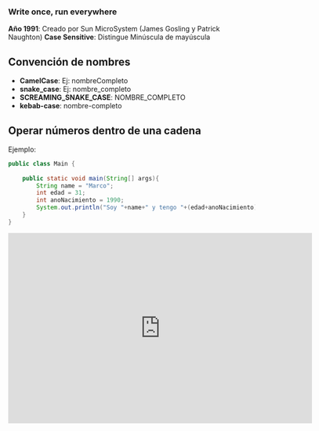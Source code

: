 ### Write once, run everywhere

**Año 1991**: Creado por Sun MicroSystem (James Gosling y Patrick Naughton)
**Case Sensitive**: Distingue Minúscula de mayúscula 
## Convención de nombres

- **CamelCase**: Ej: nombreCompleto
- **snake_case**: Ej: nombre_completo
- **SCREAMING_SNAKE_CASE**: NOMBRE_COMPLETO
- **kebab-case**: nombre-completo

## Operar números dentro de una cadena


Ejemplo: 

```java
public class Main {
    
    public static void main(String[] args){
        String name = "Marco";
        int edad = 31;
        int anoNacimiento = 1990;
        System.out.println("Soy "+name+" y tengo "+(edad+anoNacimiento)+ " años");        
    }
}

```

<p align="center">
<iframe
  src="https://carbon.now.sh/embed?bg=rgba%28205%2C223%2C239%2C1%29&t=blackboard&wt=sharp&l=text%2Fx-java&ds=true&dsyoff=21px&dsblur=68px&wc=true&wa=true&pv=13px&ph=15px&ln=true&fl=1&fm=Hack&fs=14px&lh=229%25&si=false&es=2x&wm=false&code=package%2520example%253B%250A%250Apublic%2520class%2520ExampleVariable%2520%257B%250A%2520%2520public%2520static%2520void%2520main%28String%255B%255D%2520args%29%257B%250A%2520%2520%2520%2520String%2520name%2520%253D%2520%2522Marco%2522%253B%250A%2520%2520%2520%2520int%2520age%2520%253D%252031%253B%250A%2520%2520%2520%2520System.out.println%28%2522I%27m%2520%2522%252Bname%252B%2522%2520and%2520have%2520%2522%252B%28age%29%252B%2522%2520old%2522%29%253B%250A%2520%2520%257D%250A%257D"
  style="width: 620px; height: 388px; border:0; transform: scale(1); overflow:hidden;"
  sandbox="allow-scripts allow-same-origin">
</iframe>
</p>